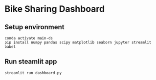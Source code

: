 # Bike Sharing Dashboard

## Setup environment
```
conda activate main-ds
pip install numpy pandas scipy matplotlib seaborn jupyter streamlit babel
```

## Run steamlit app
```
streamlit run dashboard.py
```

